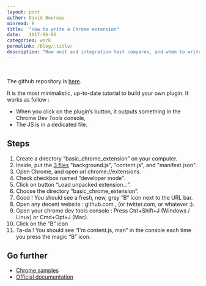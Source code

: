 ```yaml
---
layout: post
author: David Boureau
minread: 8
title:  "How to write a Chrome extension"
date:   2017-06-06
categories: work
permalink: /blog/:title/
description: "How unit and integration test compares, and when to write them"
---
```


<p>&nbsp;</p>

The github repository is [here](https://github.com/bdavidxyz/basic_chrome_extension).

It is the most minimalistic, up-to-date tutorial to build your own plugin. It works as follow :

 - When you click on the plugin’s button, it outputs something in the Chrome Dev Tools console,
 - The JS is in a dedicated file.

## Steps

1. Create a directory “basic_chrome_extension” on your computer.
2. Inside, put the [3 files](https://github.com/bdavidxyz/basic_chrome_extension) "background.js", "content.js", and "manifest.json".
3. Open Chrome, and open url chrome://extensions.
4. Check checkbox named “developer mode”.
5. Click on button “Load unpacked extension…”.
6. Choose the directory “basic_chrome_extension”.
7. Good ! You should see a fresh, new, grey “B” icon next to the URL bar.
8. Open any decent website : github.com , (or twitter.com, or whatever :).
9. Open your chrome dev tools console : Press Ctrl+Shift+J (Windows / Linux) or Cmd+Opt+J (Mac).
10. Click on the “B” icon
11. Ta-da ! You should see “I'm content.js, man” in the console each time you press the magic “B” icon.

## Go further

 - [Chrome samples](https://developer.chrome.com/extensions/samples) 
 - [Official documentation](https://developer.chrome.com/extensions/overview)

